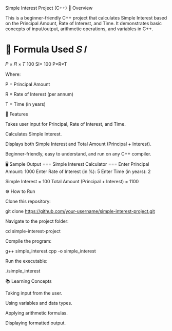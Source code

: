 Simple Interest Project (C++)
📌 Overview

This is a beginner-friendly C++ project that calculates Simple Interest based on the Principal Amount, Rate of Interest, and Time.
It demonstrates basic concepts of input/output, arithmetic operations, and variables in C++.

🧮 Formula Used
𝑆
𝐼
=
𝑃
×
𝑅
×
𝑇
100
SI=
100
P×R×T
	​


Where:

P = Principal Amount

R = Rate of Interest (per annum)

T = Time (in years)

🚀 Features

Takes user input for Principal, Rate of Interest, and Time.

Calculates Simple Interest.

Displays both Simple Interest and Total Amount (Principal + Interest).

Beginner-friendly, easy to understand, and run on any C++ compiler.

🖥️ Sample Output
=== Simple Interest Calculator ===
Enter Principal Amount: 1000
Enter Rate of Interest (in %): 5
Enter Time (in years): 2

Simple Interest = 100
Total Amount (Principal + Interest) = 1100

⚙️ How to Run

Clone this repository:

git clone https://github.com/your-username/simple-interest-project.git


Navigate to the project folder:

cd simple-interest-project


Compile the program:

g++ simple_interest.cpp -o simple_interest


Run the executable:

./simple_interest

📚 Learning Concepts

Taking input from the user.

Using variables and data types.

Applying arithmetic formulas.

Displaying formatted output.
